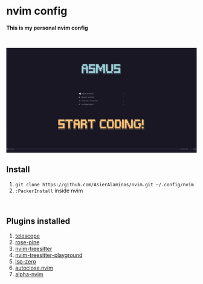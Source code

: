 # nvim config
**This is my personal nvim config**

<br/>

![dashboard](images/dashboard.png)


## Install
1. `git clone https://github.com/AsierAlaminos/nvim.git ~/.config/nvim`
2. `:PackerInstall` inside nvim

<br/>

## Plugins installed
1. [telescope](https://github.com/nvim-telescope/telescope.nvim)
2. [rose-pine](https://github.com/rose-pine/neovim)
3. [nvim-treesitter](https://github.com/nvim-treesitter/nvim-treesitter)
4. [nvim-treesitter-playground](https://github.com/nvim-treesitter/playground)
5. [lsp-zero](https://github.com/VonHeikemen/lsp-zero.nvim)
6. [autoclose.nvim](https://github.com/m4xshen/autoclose.nvim)
7. [alpha-nvim](https://github.com/goolord/alpha-nvim)

